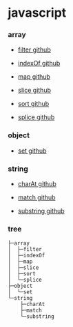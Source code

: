 # javascript

### array
- [filter github](https://github.com/ppotatoG/TIL/tree/master/js/array/filter)

- [indexOf github](https://github.com/ppotatoG/TIL/tree/master/js/array/indexOf)

- [map github](https://github.com/ppotatoG/TIL/tree/master/js/array/map)

- [slice github](https://github.com/ppotatoG/TIL/tree/master/js/array/slice)

- [sort github](https://github.com/ppotatoG/TIL/tree/master/js/array/sort)

- [splice github](https://github.com/ppotatoG/TIL/tree/master/js/array/splice)

### object
- [set github](https://github.com/ppotatoG/TIL/tree/master/js/object/set)


### string
- [charAt github](https://github.com/ppotatoG/TIL/tree/master/js/string/charAt)

- [match github](https://github.com/ppotatoG/TIL/tree/master/js/string/match)

- [substring github](https://github.com/ppotatoG/TIL/tree/master/js/string/substring)

### tree
```
├─array
│  ├─filter
│  ├─indexOf
│  ├─map
│  ├─slice
│  ├─sort
│  └─splice
├─object
│  └─set
└─string
    ├─charAt
    ├─match
    └─substring
```